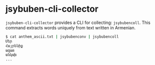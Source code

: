 # jsybuben-cli-collector
`jsybuben-cli-collector` provides a CLI for collecting:
`jsybubencoll`. This command extracts words uniquely from text written in Armenian.

```bash
$ cat anthem_ascii.txt | jsybubenconv | jsybubencoll
Մեր
Հայրենիք
ազատ
անկախ
...
```
